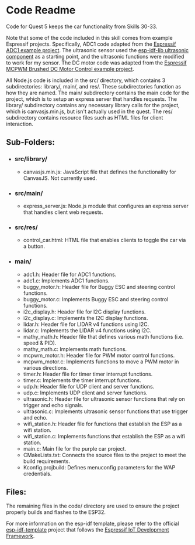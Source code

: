 # Code Readme

Code for Quest 5 keeps the car functionality from Skills 30-33.  

Note that some of the code included in this skill comes from example Espressif 
projects. Specifically, ADC1 code adapted from the 
[Espressif ADC1 example project](https://github.com/espressif/esp-idf/tree/master/examples/peripherals/adc). 
The ultrasonic sensor used the 
[esp-idf-lib ultrasonic component](https://github.com/UncleRus/esp-idf-lib/tree/master/components/ultrasonic) 
as a starting point, and the ultrasonic functions were modified to work for my 
sensor. The DC motor code was adapted from the 
[Espressif MCPWM Brushed DC Motor Control example project](https://github.com/espressif/esp-idf/tree/master/examples/peripherals/mcpwm/mcpwm_brushed_dc_control).  

All Node.js code is included in the src/ directory, which contains 3 
subdirectories: library/, main/, and res/. These subdirectories function as 
how they are named. The main/ subdirectory contains the main code for the 
project, which is to setup an express server that handles requests. The 
library/ subdirectory contains any necessary library calls for the project, 
which is canvasjs.min.js, but isn't actually used in the quest. The res/ 
subdirectory contains resource files such as HTML files for client interaction.  


## Sub-Folders: 
* ### src/library/
    * canvasjs.min.js: JavaScript file that defines the functionality for CanvasJS. Not currently used.  
* ### src/main/
    * express_server.js: Node.js module that configures an express server that handles client web requests.  
* ### src/res/  
    * control_car.html: HTML file that enables clients to toggle the car via a button. 
* ### main/  
  * adc1.h: Header file for ADC1 functions.  
  * adc1.c: Implements ADC1 functions.  
  * buggy_motor.h: Header file for Buggy ESC and steering control functions.
  * buggy_motor.c: Implements Buggy ESC and steering control functions.
  * i2c_display.h: Header file for I2C display functions.  
  * i2c_display.c: Implements the I2C display functions.  
  * lidar.h: Header file for LIDAR v4 functions using I2C.  
  * lidar.c: Implements the LIDAR v4 functions using I2C.  
  * mathy_math.h: Header file that defines various math functions (i.e. speed & PID).  
  * mathy_math.c: Implements math functions.  
  * mcpwm_motor.h: Header file for PWM motor control functions.  
  * mcpwm_motor.c: Implements functions to move a PWM motor in various directions.  
  * timer.h: Header file for timer timer interrupt functions.  
  * timer.c: Implements the timer interrupt functions.  
  * udp.h: Header file for UDP client and server functions.  
  * udp.c: Implements UDP client and server functions.  
  * ultrasonic.h: Header file for ultrasonic sensor functions that rely on trigger and echo signals.  
  * ultrasonic.c: Implements ultrasonic sensor functions that use trigger and echo.  
  * wifi_station.h: Header file for functions that establish the ESP as a wifi station.  
  * wifi_station.c: Implements functions that establish the ESP as a wifi station.  
  * main.c: Main file for the purple car project.  
  * CMakeLists.txt: Connects the source files to the project to meet the build requirements.  
  * Kconfig.projbuild: Defines menuconfig parameters for the WAP credentials.  


## Files:  
The remaining files in the code/ directory are used to ensure the project 
properly builds and flashes to the ESP32.  

For more information on the esp-idf template, please refer to the official 
[esp-idf-template](https://github.com/espressif/esp-idf-template) project that 
follows the [Espressif IoT Development Framework](https://github.com/espressif/esp-idf).  

